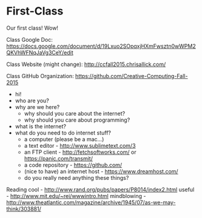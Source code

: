 # First-Class

Our first class! Wow!

Class Google Doc:
https://docs.google.com/document/d/19Lxuo2SOpqxjHXmFwsztn0wWPM2QKVhWFNqJaVg3CeY/edit

Class Website (might change):
http://ccfall2015.chrisallick.com/

Class GitHub Organization:
https://github.com/Creative-Computing-Fall-2015

- hi!
- who are you?
- why are we here?
  - why should you care about the internet?
  - why should you care about programming?
- what is the internet?
- what do you need to do internet stuff?
  - a computer (please be a mac...)
  - a text editor - http://www.sublimetext.com/3
  - an FTP client - http://fetchsoftworks.com/ or https://panic.com/transmit/
  - a code repository - https://github.com/
  - (nice to have) an internet host - https://www.dreamhost.com/
  - do you really need anything these things?
  
Reading
cool - http://www.rand.org/pubs/papers/P8014/index2.html
useful - http://www.mit.edu/~rei/wwwintro.html
mindblowing - http://www.theatlantic.com/magazine/archive/1945/07/as-we-may-think/303881/
